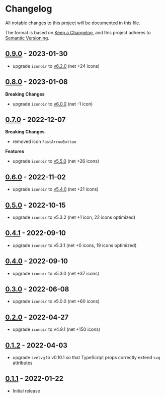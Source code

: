 # Changelog

All notable changes to this project will be documented in this file.

The format is based on [Keep a Changelog](https://keepachangelog.com/en/1.0.0/),
and this project adheres to [Semantic Versioning](https://semver.org/spec/v2.0.0.html).

## [0.9.0](https://github.com/metonym/svelte-iconoir/releases/tag/v0.9.0) - 2023-01-30

- upgrade `iconoir` to [v6.2.0](https://github.com/iconoir-icons/iconoir/releases/tag/v6.2.0) (net +24 icons)

## [0.8.0](https://github.com/metonym/svelte-iconoir/releases/tag/v0.8.0) - 2023-01-08

**Breaking Changes**

- upgrade `iconoir` to [v6.0.0](https://github.com/iconoir-icons/iconoir/releases/tag/v6.0) (net -1 icon)

## [0.7.0](https://github.com/metonym/svelte-iconoir/releases/tag/v0.7.0) - 2022-12-07

**Breaking Changes**

- removed icon `FastArrowBottom`

**Features**

- upgrade `iconoir` to [v5.5.0](https://github.com/iconoir-icons/iconoir/releases/tag/v5.5) (net +26 icons)

## [0.6.0](https://github.com/metonym/svelte-iconoir/releases/tag/v0.6.0) - 2022-11-02

- upgrade `iconoir` to [v5.4.0](https://github.com/iconoir-icons/iconoir/releases/tag/v5.4) (net +21 icons)

## [0.5.0](https://github.com/metonym/svelte-iconoir/releases/tag/v0.5.0) - 2022-10-15

- upgrade `iconoir` to v5.3.2 (net +1 icon, 22 icons optimized)

## [0.4.1](https://github.com/metonym/svelte-iconoir/releases/tag/v0.4.1) - 2022-09-10

- upgrade `iconoir` to v5.3.1 (net +0 icons, 19 icons optimized)

## [0.4.0](https://github.com/metonym/svelte-iconoir/releases/tag/v0.4.0) - 2022-09-10

- upgrade `iconoir` to v5.3.0 (net +37 icons)

## [0.3.0](https://github.com/metonym/svelte-iconoir/releases/tag/v0.3.0) - 2022-06-08

- upgrade `iconoir` to v5.0.0 (net +60 icons)

## [0.2.0](https://github.com/metonym/svelte-iconoir/releases/tag/v0.2.0) - 2022-04-27

- upgrade `iconoir` to v4.9.1 (net +150 icons)

## [0.1.2](https://github.com/metonym/svelte-iconoir/releases/tag/v0.1.2) - 2022-04-03

- upgrade `svelvg` to v0.10.1 so that TypeScript props correctly extend `svg` attributes

## [0.1.1](https://github.com/metonym/svelte-iconoir/releases/tag/v0.1.1) - 2022-01-22

- Initial release
